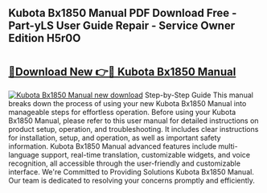## Kubota Bx1850 Manual PDF Download Free - Part-yLS User Guide Repair - Service Owner Edition H5r0O

# <h2><a href="http://bc57310.oget.top/?id=Kubota+Bx1850+Manual">🔗Download New 👉🔴 Kubota Bx1850 Manual</a></h2>

[![Kubota Bx1850 Manual new download](https://i.imgur.com/5g1atiW.png)](http://bc57310.oget.top/?id=Kubota+Bx1850+Manual)
Step-by-Step Guide This manual breaks down the process of using your new Kubota Bx1850 Manual into manageable steps for effortless operation. Before using your Kubota Bx1850 Manual, please refer to this user manual for detailed instructions on product setup, operation, and troubleshooting. It includes clear instructions for installation, setup, and operation, as well as important safety information. Kubota Bx1850 Manual advanced features include multi-language support, real-time translation, customizable widgets, and voice recognition, all accessible through the user-friendly and customizable interface. We're Committed to Providing Solutions Kubota Bx1850 Manual. Our team is dedicated to resolving your concerns promptly and efficiently.
